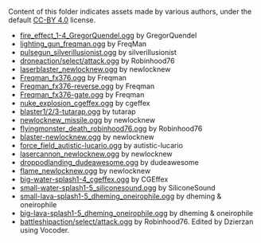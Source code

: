 Content of this folder indicates assets made by various authors, under the default [CC-BY 4.0](https://creativecommons.org/licenses/by/4.0/) license.

* [fire_effect_1-4_GregorQuendel.ogg](https://freesound.org/people/GregorQuendel/sounds/421879/) by GregorQuendel
* [lighting_gun_freqman.ogg](https://freesound.org/people/FreqMan/sounds/24726/) by FreqMan
* [pulsegun_silverillusionist.ogg](https://freesound.org/people/SilverIllusionist/sounds/673555/) by silverillusionist
* [droneaction/select/attack.ogg](https://freesound.org/people/Robinhood76/sounds/505303/) by Robinhood76
* [laserblaster_newlocknew.ogg](https://freesound.org/people/newlocknew/sounds/514022/) by newlocknew
* [Freqman_fx376.ogg](https://freesound.org/people/FreqMan/sounds/32542/) by Freqman
* [Freqman_fx376-reverse.ogg](https://freesound.org/people/FreqMan/sounds/32542/) by Freqman
* [Freqman_fx376-gate.ogg](https://freesound.org/people/FreqMan/sounds/32542/) by Freqman
* [nuke_explosion_cgeffex.ogg](https://freesound.org/people/CGEffex/sounds/100773/) by cgeffex
* [blaster1/2/3-tutarap.ogg](https://freesound.org/people/tutarap/sounds/341956/) by tutarap
* [newlocknew_missile.ogg](https://freesound.org/people/newlocknew/sounds/514039/) by newlocknew
* [flyingmonster_death_robinhood76.ogg](https://freesound.org/people/Robinhood76/sounds/100800/) by Robinhood76
* [blaster-newlocknew.ogg](https://freesound.org/people/newlocknew/sounds/520056/) by newlocknew
* [force_field_autistic-lucario.ogg](https://freesound.org/people/Autistic%20Lucario/sounds/142607/) by autistic-lucario
* [lasercannon_newlocknew.ogg](https://freesound.org/people/newlocknew/sounds/514024/) by newlocknew
* [droppodlanding_dudeawesome.ogg](https://freesound.org/people/DudeAwesome/sounds/386067/) by dudeawesome
* [flame_newlocknew.ogg](https://freesound.org/people/newlocknew/sounds/614724/) by newlocknew
* [big-water-splash1-4_cgeffex.ogg](https://freesound.org/people/CGEffex/sounds/98335/) by CGEffex
* [small-water-splash1-5_siliconesound.ogg](https://freesound.org/people/SiliconeSound/sounds/609428/) by SiliconeSound
* [small-lava-splash1-5_dheming_oneirophile.ogg](https://freesound.org/people/dheming/sounds/198300/) by dheming & oneirophile
* [big-lava-splash1-5_dheming_oneirophile.ogg](https://freesound.org/people/dheming/sounds/198300/) by dheming & oneirophile
* [battleshipaction/select/attack.ogg](https://freesound.org/people/Robinhood76/sounds/505303/) by Robinhood76. Edited by Dzierzan using Vocoder.
